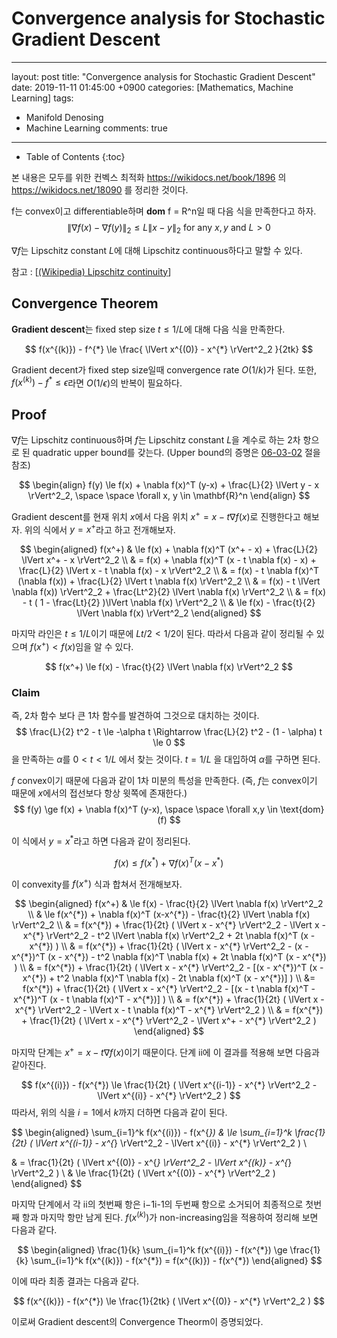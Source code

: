 #  Convergence analysis for Stochastic Gradient Descent


---
layout: post
title:  "Convergence analysis for Stochastic Gradient Descent"
date:   2019-11-11 01:45:00 +0900
categories: [Mathematics, Machine Learning]
tags:
  - Manifold Denosing
  - Machine Learning
comments: true

---

* Table of Contents
{:toc}


본 내용은 모두를 위한 컨벡스 최적화 https://wikidocs.net/book/1896  의  https://wikidocs.net/18090 를 정리한 것이다. 


f는 convex이고 differentiable하며 **dom** f = R^n일 때 다음 식을 만족한다고 하자.
$$
\lVert \nabla f(x) - \nabla f(y) \rVert_2 \le L \lVert x - y \rVert_2 \text{ for any } x, y \text { and } L \gt 0
$$

$\nabla f$는 Lipschitz constant $L$에 대해  Lipschitz continuous하다고 말할 수 있다.

참고 : [[(Wikipedia) Lipschitz continuity](https://en.wikipedia.org/wiki/Lipschitz_continuity)]

## Convergence Theorem

**Gradient descent**는 fixed step size $t \le 1/L$에 대해 다음 식을 만족한다.  

$$
f(x^{(k)}) - f^{*} \le  \frac{ \lVert x^{(0)} - x^{*} \rVert^2_2 }{2tk} 
$$

Gradient decent가 fixed step size일때 convergence rate $O(1/k)$가 된다. 또한, $f(x^{(k)}) - f^{*} \le \epsilon$라면 $O(1/\epsilon)$의 반복이 필요하다.

## Proof

$\nabla f$는 Lipschitz continuous하며 $f$는 Lipschitz constant $L$을 계수로 하는 2차 항으로 된 quadratic upper bound를 갖는다. (Upper bound의 증명은  [06-03-02](https://wikidocs.net/18454) 절을 참조)

$$
\begin{align} 
f(y) \le f(x) + \nabla f(x)^T (y-x) + \frac{L}{2} \lVert y - x \rVert^2_2,  \space \space \forall x, y \in \mathbf{R}^n
\end{align}
$$

Gradient descent를 현재 위치 $x$에서 다음 위치 $x^+ = x - t \nabla f(x)$로 진행한다고 해보자. 위의 식에서 $y = x^+$라고 하고 전개해보자.

$$
\begin{aligned} 
f(x^+) 
& \le f(x) +  \nabla f(x)^T (x^+ - x) + \frac{L}{2} \lVert x^+ - x \rVert^2_2 \\ 
& = f(x) +  \nabla f(x)^T (x - t \nabla f(x) - x) + \frac{L}{2} \lVert x - t \nabla f(x) - x \rVert^2_2 \\ 
& = f(x) - t \nabla f(x)^T (\nabla f(x)) + \frac{L}{2} \lVert t \nabla f(x) \rVert^2_2 \\ 
& =  f(x) - t \lVert \nabla f(x)) \rVert^2_2 + \frac{Lt^2}{2} \lVert \nabla f(x) \rVert^2_2 \\ 
& =  f(x) - t ( 1 - \frac{Lt}{2} )\lVert \nabla f(x) \rVert^2_2 \\ 
& \le f(x) -  \frac{t}{2} \lVert \nabla f(x) \rVert^2_2 
\end{aligned}
$$

마지막 라인은 $t \le 1/L$이기 때문에 $Lt/2 \lt 1/2$이 된다. 따라서 다음과 같이 정리될 수 있으며 $f(x^+) \lt f(x)$임을 알 수 있다.

$$
f(x^+) \le f(x) -  \frac{t}{2} \lVert \nabla f(x) \rVert^2_2
$$

### Claim 
즉, 2차 함수 보다 큰 1차 함수를 발견하여 그것으로 대치하는 것이다.
$$
\frac{L}{2} t^2 - t \le -\alpha t \Rightarrow \frac{L}{2} t^2 - (1 - \alpha) t  \le 0
$$
을 만족하는 $\alpha$를 $0 < t < 1/L$ 에서 찾는 것이다.  $t = 1/L$ 을 대입하여 $\alpha$를 구하면 된다.



$f$ convex이기 때문에 다음과 같이 1차 미분의 특성을 만족한다. (즉, $f$는 convex이기 때문에 $x$에서의 접선보다 항상 윗쪽에 존재한다.)
$$
f(y)  \ge f(x) + \nabla f(x)^T (y-x), \space \space \forall x,y \in \text{dom} (f)  
$$

이 식에서 $y = x^{*}$라고 하면 다음과 같이 정리된다.

$$
f(x)  \le f(x^{*}) + \nabla f(x)^T (x-x^{*})
$$

이 convexity를 $f(x^+)$ 식과 합쳐서 전개해보자.

$$
\begin{aligned} 
f(x^+) 
& \le f(x) -  \frac{t}{2} \lVert \nabla f(x) \rVert^2_2 \\ 
& \le f(x^{*}) + \nabla f(x)^T (x-x^{*}) - \frac{t}{2} \lVert \nabla f(x) \rVert^2_2 \\ 
& = f(x^{*}) + \frac{1}{2t} ( \lVert x - x^{*} \rVert^2_2 -  \lVert x - x^{*} \rVert^2_2 - t^2 \lVert \nabla f(x) \rVert^2_2 + 2t \nabla  f(x)^T (x - x^{*}) )  \\ 
& = f(x^{*}) + \frac{1}{2t} ( \lVert x - x^{*} \rVert^2_2 -  (x -  x^{*})^T (x - x^{*}) - t^2 \nabla f(x)^T  \nabla f(x) + 2t \nabla f(x)^T (x - x^{*}) )  \\ 
& = f(x^{*}) + \frac{1}{2t} ( \lVert x - x^{*} \rVert^2_2 -  [(x -  x^{*})^T (x - x^{*}) + t^2 \nabla f(x)^T  \nabla f(x) - 2t \nabla f(x)^T (x - x^{*})] )  \\ 
&= f(x^{*}) + \frac{1}{2t} ( \lVert x - x^{*} \rVert^2_2 -  [(x - t  \nabla f(x)^T - x^{*})^T (x - t \nabla f(x)^T - x^{*})] )  \\ 
& = f(x^{*}) + \frac{1}{2t} ( \lVert x - x^{*} \rVert^2_2 -  \lVert  x - t \nabla f(x)^T - x^{*} \rVert^2_2 )  \\ 
& = f(x^{*}) + \frac{1}{2t} ( \lVert x - x^{*} \rVert^2_2 -  \lVert  x^+ - x^{*} \rVert^2_2 )  
\end{aligned}
$$

마지막 단계는 $x^+ = x - t \nabla f(x)$이기 때문이다. 단계 ii에 이 결과를 적용해 보면 다음과 같아진다.

$$
f(x^{(i)}) - f(x^{*}) \le \frac{1}{2t} ( \lVert x^{(i-1)}  - x^{*} \rVert^2_2 -  \lVert  x^{(i)} - x^{*} \rVert^2_2 )
$$
따라서, 위의 식을 $i = 1$에서 $k$까지 더하면 다음과 같이 된다.

$$
\begin{aligned} 
\sum_{i=1}^k f(x^{(i)}) - f(x^{*}) & \le \sum_{i=1}^k \frac{1}{2t} ( \lVert x^{(i-1)}  - x^{*} \rVert^2_2 -  \lVert  x^{(i)} - x^{*}  \rVert^2_2 )  \\ 

& = \frac{1}{2t} ( \lVert x^{(0)}  - x^{*} \rVert^2_2 -  \lVert   x^{(k)} - x^{*} \rVert^2_2 )  \\ & \le \frac{1}{2t} ( \lVert x^{(0)}  - x^{*} \rVert^2_2 )  
\end{aligned}
$$

마지막 단계에서 각 ii의 첫번째 항은 i−1i-1의 두번째 항으로 소거되어 최종적으로 첫번째 항과 마지막 항만 남게 된다. $f(x^{(k)})$가 non-increasing임을 적용하여 정리해 보면 다음과 같다.

$$
\begin{aligned} 
\frac{1}{k} \sum_{i=1}^k f(x^{(i)}) - f(x^{*}) \ge  \frac{1}{k} \sum_{i=1}^k f(x^{(k)}) - f(x^{*}) = f(x^{(k)}) - f(x^{*}) 
\end{aligned}
$$

이에 따라 최종 결과는 다음과 같다.

$$
f(x^{(k)}) - f(x^{*}) \le \frac{1}{2tk} ( \lVert x^{(0)}  - x^{*} \rVert^2_2 )
$$

이로써 Gradient descent의 Convergence Theorm이 증명되었다.